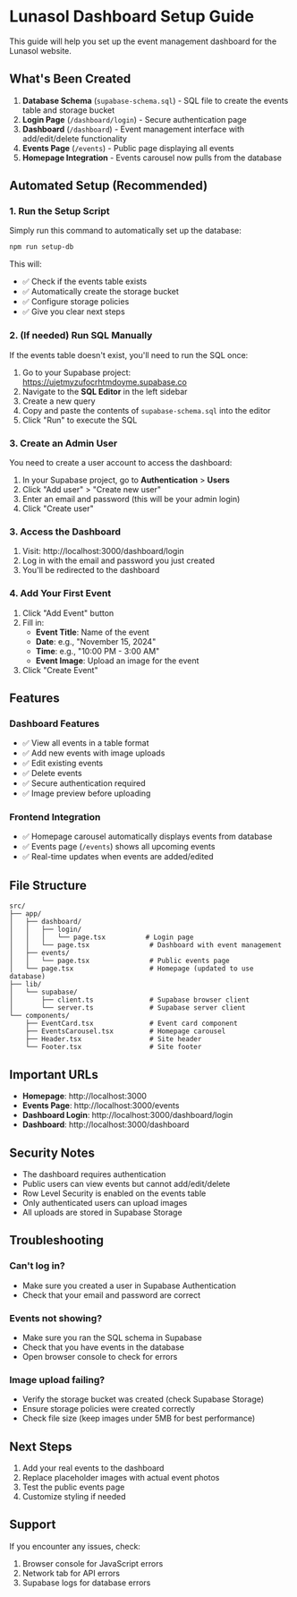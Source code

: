 # Lunasol Dashboard Setup Guide

This guide will help you set up the event management dashboard for the Lunasol website.

## What's Been Created

1. **Database Schema** (`supabase-schema.sql`) - SQL file to create the events table and storage bucket
2. **Login Page** (`/dashboard/login`) - Secure authentication page
3. **Dashboard** (`/dashboard`) - Event management interface with add/edit/delete functionality
4. **Events Page** (`/events`) - Public page displaying all events
5. **Homepage Integration** - Events carousel now pulls from the database

## Automated Setup (Recommended)

### 1. Run the Setup Script

Simply run this command to automatically set up the database:

```bash
npm run setup-db
```

This will:
- ✅ Check if the events table exists
- ✅ Automatically create the storage bucket
- ✅ Configure storage policies
- ✅ Give you clear next steps

### 2. (If needed) Run SQL Manually

If the events table doesn't exist, you'll need to run the SQL once:

1. Go to your Supabase project: https://ujetmyzufocrhtmdoyme.supabase.co
2. Navigate to the **SQL Editor** in the left sidebar
3. Create a new query
4. Copy and paste the contents of `supabase-schema.sql` into the editor
5. Click "Run" to execute the SQL

### 3. Create an Admin User

You need to create a user account to access the dashboard:

1. In your Supabase project, go to **Authentication** > **Users**
2. Click "Add user" > "Create new user"
3. Enter an email and password (this will be your admin login)
4. Click "Create user"

### 3. Access the Dashboard

1. Visit: http://localhost:3000/dashboard/login
2. Log in with the email and password you just created
3. You'll be redirected to the dashboard

### 4. Add Your First Event

1. Click "Add Event" button
2. Fill in:
   - **Event Title**: Name of the event
   - **Date**: e.g., "November 15, 2024"
   - **Time**: e.g., "10:00 PM - 3:00 AM"
   - **Event Image**: Upload an image for the event
3. Click "Create Event"

## Features

### Dashboard Features
- ✅ View all events in a table format
- ✅ Add new events with image uploads
- ✅ Edit existing events
- ✅ Delete events
- ✅ Secure authentication required
- ✅ Image preview before uploading

### Frontend Integration
- ✅ Homepage carousel automatically displays events from database
- ✅ Events page (`/events`) shows all upcoming events
- ✅ Real-time updates when events are added/edited

## File Structure

```
src/
├── app/
│   ├── dashboard/
│   │   ├── login/
│   │   │   └── page.tsx          # Login page
│   │   └── page.tsx               # Dashboard with event management
│   ├── events/
│   │   └── page.tsx               # Public events page
│   └── page.tsx                   # Homepage (updated to use database)
├── lib/
│   └── supabase/
│       ├── client.ts              # Supabase browser client
│       └── server.ts              # Supabase server client
└── components/
    ├── EventCard.tsx              # Event card component
    ├── EventsCarousel.tsx         # Homepage carousel
    ├── Header.tsx                 # Site header
    └── Footer.tsx                 # Site footer
```

## Important URLs

- **Homepage**: http://localhost:3000
- **Events Page**: http://localhost:3000/events
- **Dashboard Login**: http://localhost:3000/dashboard/login
- **Dashboard**: http://localhost:3000/dashboard

## Security Notes

- The dashboard requires authentication
- Public users can view events but cannot add/edit/delete
- Row Level Security is enabled on the events table
- Only authenticated users can upload images
- All uploads are stored in Supabase Storage

## Troubleshooting

### Can't log in?
- Make sure you created a user in Supabase Authentication
- Check that your email and password are correct

### Events not showing?
- Make sure you ran the SQL schema in Supabase
- Check that you have events in the database
- Open browser console to check for errors

### Image upload failing?
- Verify the storage bucket was created (check Supabase Storage)
- Ensure storage policies were created correctly
- Check file size (keep images under 5MB for best performance)

## Next Steps

1. Add your real events to the dashboard
2. Replace placeholder images with actual event photos
3. Test the public events page
4. Customize styling if needed

## Support

If you encounter any issues, check:
1. Browser console for JavaScript errors
2. Network tab for API errors
3. Supabase logs for database errors
